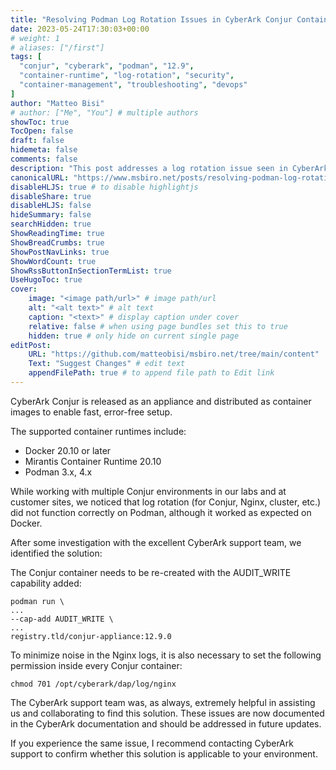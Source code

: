 ```yaml
---
title: "Resolving Podman Log Rotation Issues in CyberArk Conjur Container 12.9 Deployments"
date: 2023-05-24T17:30:03+00:00
# weight: 1
# aliases: ["/first"]
tags: [
  "conjur", "cyberark", "podman", "12.9",
  "container-runtime", "log-rotation", "security",
  "container-management", "troubleshooting", "devops"
]
author: "Matteo Bisi"
# author: ["Me", "You"] # multiple authors
showToc: true
TocOpen: false
draft: false
hidemeta: false
comments: false
description: "This post addresses a log rotation issue seen in CyberArk Conjur 12.9 container deployments running on Podman. Unlike Docker, Podman requires the container to be recreated with the AUDIT_WRITE capability added and a specific permission set on the Nginx log directory for proper log rotation. The resolution was developed collaboratively with CyberArk support and is now documented for future updates. Essential guidance for operators using Podman with Conjur containers."
canonicalURL: "https://www.msbiro.net/posts/resolving-podman-log-rotation-issue-conjur-enterprise-129/"
disableHLJS: true # to disable highlightjs
disableShare: true
disableHLJS: false
hideSummary: false
searchHidden: true
ShowReadingTime: true
ShowBreadCrumbs: true
ShowPostNavLinks: true
ShowWordCount: true
ShowRssButtonInSectionTermList: true
UseHugoToc: true
cover:
    image: "<image path/url>" # image path/url
    alt: "<alt text>" # alt text
    caption: "<text>" # display caption under cover
    relative: false # when using page bundles set this to true
    hidden: true # only hide on current single page
editPost:
    URL: "https://github.com/matteobisi/msbiro.net/tree/main/content"
    Text: "Suggest Changes" # edit text
    appendFilePath: true # to append file path to Edit link
---
```

CyberArk Conjur is released as an appliance and distributed as container images to enable fast, error-free setup.

The supported container runtimes include:

- Docker 20.10 or later
- Mirantis Container Runtime 20.10
- Podman 3.x, 4.x

While working with multiple Conjur environments in our labs and at customer sites, we noticed that log rotation (for Conjur, Nginx, cluster, etc.) did not function correctly on Podman, although it worked as expected on Docker.

After some investigation with the excellent CyberArk support team, we identified the solution:

The Conjur container needs to be re-created with the AUDIT_WRITE capability added:
```
podman run \
...
--cap-add AUDIT_WRITE \
...
registry.tld/conjur-appliance:12.9.0
```
To minimize noise in the Nginx logs, it is also necessary to set the following permission inside every Conjur container:  
```
chmod 701 /opt/cyberark/dap/log/nginx
```

The CyberArk support team was, as always, extremely helpful in assisting us and collaborating to find this solution.
These issues are now documented in the CyberArk documentation and should be addressed in future updates.  

If you experience the same issue, I recommend contacting CyberArk support to confirm whether this solution is applicable to your environment.  